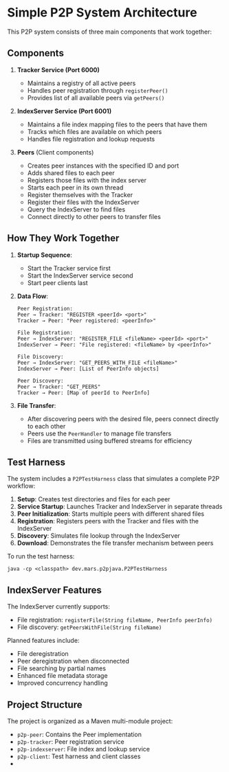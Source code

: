# Simple P2P System Architecture

This P2P system consists of three main components that work together:

## Components

1. **Tracker Service (Port 6000)**
   - Maintains a registry of all active peers
   - Handles peer registration through `registerPeer()`
   - Provides list of all available peers via `getPeers()`

2. **IndexServer Service (Port 6001)**
   - Maintains a file index mapping files to the peers that have them
   - Tracks which files are available on which peers
   - Handles file registration and lookup requests

3. **Peers** (Client components)
   - Creates peer instances with the specified ID and port
   - Adds shared files to each peer
   - Registers those files with the index server
   - Starts each peer in its own thread
   - Register themselves with the Tracker
   - Register their files with the IndexServer
   - Query the IndexServer to find files
   - Connect directly to other peers to transfer files


## How They Work Together

1. **Startup Sequence**:
   - Start the Tracker service first
   - Start the IndexServer service second
   - Start peer clients last

2. **Data Flow**:
   ```
   Peer Registration:
   Peer → Tracker: "REGISTER <peerId> <port>"
   Tracker → Peer: "Peer registered: <peerInfo>"

   File Registration:
   Peer → IndexServer: "REGISTER_FILE <fileName> <peerId> <port>"
   IndexServer → Peer: "File registered: <fileName> by <peerInfo>"

   File Discovery:
   Peer → IndexServer: "GET_PEERS_WITH_FILE <fileName>"
   IndexServer → Peer: [List of PeerInfo objects]

   Peer Discovery:
   Peer → Tracker: "GET_PEERS"
   Tracker → Peer: [Map of peerId to PeerInfo]
   ```

3. **File Transfer**:
   - After discovering peers with the desired file, peers connect directly to each other
   - Peers use the `PeerHandler` to manage file transfers
   - Files are transmitted using buffered streams for efficiency

## Test Harness

The system includes a `P2PTestHarness` class that simulates a complete P2P workflow:

1. **Setup**: Creates test directories and files for each peer
2. **Service Startup**: Launches Tracker and IndexServer in separate threads
3. **Peer Initialization**: Starts multiple peers with different shared files
4. **Registration**: Registers peers with the Tracker and files with the IndexServer
5. **Discovery**: Simulates file lookup through the IndexServer
6. **Download**: Demonstrates the file transfer mechanism between peers

To run the test harness:
```
java -cp <classpath> dev.mars.p2pjava.P2PTestHarness
```

## IndexServer Features

The IndexServer currently supports:
- File registration: `registerFile(String fileName, PeerInfo peerInfo)`
- File discovery: `getPeersWithFile(String fileName)`

Planned features include:
- File deregistration
- Peer deregistration when disconnected
- File searching by partial names
- Enhanced file metadata storage
- Improved concurrency handling

## Project Structure

The project is organized as a Maven multi-module project:
- `p2p-peer`: Contains the Peer implementation
- `p2p-tracker`: Peer registration service
- `p2p-indexserver`: File index and lookup service
- `p2p-client`: Test harness and client classes
- 

